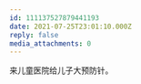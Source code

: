 ```yaml
---
id: 111137527879441193
date: 2021-07-25T23:01:10.000Z
reply: false
media_attachments: 0
---
```


来儿童医院给儿子大预防针。


